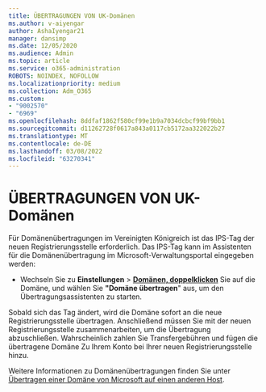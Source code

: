 ```yaml
---
title: ÜBERTRAGUNGEN VON UK-Domänen
ms.author: v-aiyengar
author: AshaIyengar21
manager: dansimp
ms.date: 12/05/2020
ms.audience: Admin
ms.topic: article
ms.service: o365-administration
ROBOTS: NOINDEX, NOFOLLOW
ms.localizationpriority: medium
ms.collection: Adm_O365
ms.custom:
- "9002570"
- "6969"
ms.openlocfilehash: 8ddfaf1862f580cf99e1b9a7034dcbcf99bf9bb1
ms.sourcegitcommit: d11262728f0617a843a0117cb5172aa322022b27
ms.translationtype: MT
ms.contentlocale: de-DE
ms.lasthandoff: 03/08/2022
ms.locfileid: "63270341"
---
```

# <a name="uk-domain-transfers"></a>ÜBERTRAGUNGEN VON UK-Domänen

Für Domänenübertragungen im Vereinigten Königreich ist das IPS-Tag der neuen Registrierungsstelle erforderlich. Das IPS-Tag kann im Assistenten für die Domänenübertragung im Microsoft-Verwaltungsportal eingegeben werden:

- Wechseln Sie zu **Einstellungen** >  [**Domänen, doppelklicken**](https://admin.microsoft.com/#/Domains) Sie auf die Domäne, und wählen Sie **"Domäne übertragen**" aus, um den Übertragungsassistenten zu starten.

Sobald sich das Tag ändert, wird die Domäne sofort an die neue Registrierungsstelle übertragen. Anschließend müssen Sie mit der neuen Registrierungsstelle zusammenarbeiten, um die Übertragung abzuschließen. Wahrscheinlich zahlen Sie Transfergebühren und fügen die übertragene Domäne Zu Ihrem Konto bei Ihrer neuen Registrierungsstelle hinzu.

Weitere Informationen zu Domänenübertragungen finden Sie unter [Übertragen einer Domäne von Microsoft auf einen anderen Host](https://docs.microsoft.com/microsoft-365/admin/get-help-with-domains/transfer-a-domain-from-microsoft-to-another-host).
